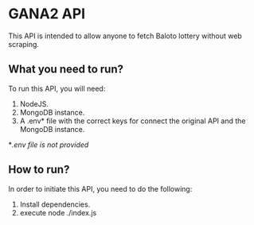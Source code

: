 # GANA2 API

This API is intended to allow anyone to fetch Baloto lottery without web scraping.

## What you need to run?

To run this API, you will need:

1. NodeJS.
2. MongoDB instance.
3. A .env* file with the correct keys for connect the original API and the MongoDB instance.

**.env file is not provided*

## How to run?

In order to initiate this API, you need to do the following:

1. Install dependencies.
2. execute node ./index.js



